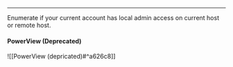 -- -
Enumerate if your current account has local admin access on current host or remote host.
#### PowerView (Deprecated)
![[PowerView (depricated)#^a626c8]]